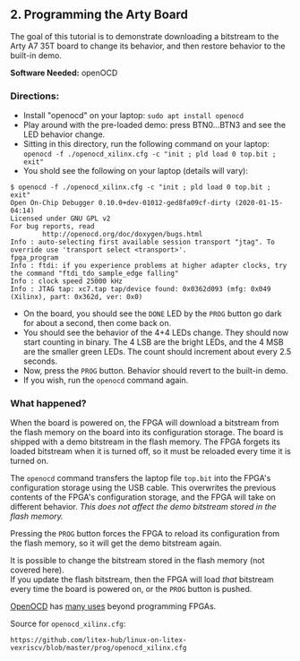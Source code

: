 
## 2. Programming the Arty Board

The goal of this tutorial is to demonstrate downloading a bitstream to the Arty A7 35T board to change its behavior,
and then restore behavior to the built-in demo.

__Software Needed:__ openOCD

### Directions:

* Install "openocd" on your laptop: `sudo apt install openocd`
* Play around with the pre-loaded demo: press BTN0...BTN3 and see the LED behavior change.
* Sitting in this directory, run the following command on your laptop:
  `openocd -f ./openocd_xilinx.cfg -c "init ; pld load 0 top.bit ; exit"`
* You shold see the following on your laptop (details will vary):
```
$ openocd -f ./openocd_xilinx.cfg -c "init ; pld load 0 top.bit ; exit"
Open On-Chip Debugger 0.10.0+dev-01012-ged8fa09cf-dirty (2020-01-15-04:14)
Licensed under GNU GPL v2
For bug reports, read
        http://openocd.org/doc/doxygen/bugs.html
Info : auto-selecting first available session transport "jtag". To override use 'transport select <transport>'.
fpga_program
Info : ftdi: if you experience problems at higher adapter clocks, try the command "ftdi_tdo_sample_edge falling"
Info : clock speed 25000 kHz
Info : JTAG tap: xc7.tap tap/device found: 0x0362d093 (mfg: 0x049 (Xilinx), part: 0x362d, ver: 0x0)
```
* On the board, you should see the `DONE` LED by the `PROG` button go dark for about a second, then come back on.
* You should see the behavior of the 4+4 LEDs change.   They should now start counting in binary.   The 4 LSB are the bright LEDs, and the 4 MSB are the smaller green LEDs.  The count should increment about every 2.5 seconds.
* Now, press the `PROG` button.   Behavior should revert to the built-in demo.
* If you wish, run the `openocd` command again.

### What happened? 

When the board is powered on, the FPGA will download a bitstream from the flash memory on the board
into its configuration storage.
The board is shipped with a demo bitstream in the flash memory.   The FPGA forgets its loaded bitstream
when it is turned off, so it must be reloaded every time it is turned on.

The `openocd` command transfers the laptop file `top.bit` into the FPGA's configuration storage using the USB cable.
This overwrites the previous contents of the FPGA's configuration storage, 
and the FPGA will take on different behavior.
_This does not affect the demo bitstream stored in the flash memory._   

Pressing the `PROG` button forces the FPGA to reload its configuration from the flash memory,
so it will get the demo bitstream again.

It is possible to change the bitstream stored in the flash memory (not covered here).   
If you update the flash bitstream, then the FPGA will load _that_ bitstream 
every time the board is powered on, or the `PROG` button is pushed.

[OpenOCD](http://openocd.org/doc-release/html/About.html)
has 
[many uses](http://openocd.org/doc-release/html/index.html)
beyond programming FPGAs.  


Source for `openocd_xilinx.cfg`:
```
https://github.com/litex-hub/linux-on-litex-vexriscv/blob/master/prog/openocd_xilinx.cfg
```




